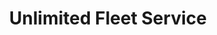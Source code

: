 ---
title: "Unlimited Fleet Service"
url: /fort-wayne/unlimited-fleet-service/
shop: Autowerkstatt
---